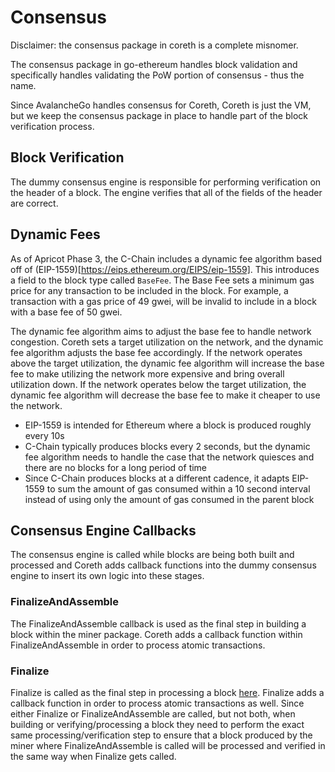 # Consensus

Disclaimer: the consensus package in coreth is a complete misnomer.

The consensus package in go-ethereum handles block validation and specifically handles validating the PoW portion of consensus - thus the name.

Since AvalancheGo handles consensus for Coreth, Coreth is just the VM, but we keep the consensus package in place to handle part of the block verification process.

## Block Verification

The dummy consensus engine is responsible for performing verification on the header of a block. The engine verifies that all of the fields of the header are correct.

## Dynamic Fees

As of Apricot Phase 3, the C-Chain includes a dynamic fee algorithm based off of (EIP-1559)[https://eips.ethereum.org/EIPS/eip-1559]. This introduces a field to the block type called `BaseFee`. The Base Fee sets a minimum gas price for any transaction to be included in the block. For example, a transaction with a gas price of 49 gwei, will be invalid to include in a block with a base fee of 50 gwei.

The dynamic fee algorithm aims to adjust the base fee to handle network congestion. Coreth sets a target utilization on the network, and the dynamic fee algorithm adjusts the base fee accordingly. If the network operates above the target utilization, the dynamic fee algorithm will increase the base fee to make utilizing the network more expensive and bring overall utilization down. If the network operates below the target utilization, the dynamic fee algorithm will decrease the base fee to make it cheaper to use the network.

- EIP-1559 is intended for Ethereum where a block is produced roughly every 10s
- C-Chain typically produces blocks every 2 seconds, but the dynamic fee algorithm needs to handle the case that the network quiesces and there are no blocks for a long period of time
- Since C-Chain produces blocks at a different cadence, it adapts EIP-1559 to sum the amount of gas consumed within a 10 second interval instead of using only the amount of gas consumed in the parent block

## Consensus Engine Callbacks

The consensus engine is called while blocks are being both built and processed and Coreth adds callback functions into the dummy consensus engine to insert its own logic into these stages.

### FinalizeAndAssemble

The FinalizeAndAssemble callback is used as the final step in building a block within the miner package. Coreth adds a callback function within FinalizeAndAssemble in order to process atomic transactions.

### Finalize

Finalize is called as the final step in processing a block [here](../../core/state_processor.go). Finalize adds a callback function in order to process atomic transactions as well. Since either Finalize or FinalizeAndAssemble are called, but not both, when building or verifying/processing a block they need to perform the exact same processing/verification step to ensure that a block produced by the miner where FinalizeAndAssemble is called will be processed and verified in the same way when Finalize gets called.

